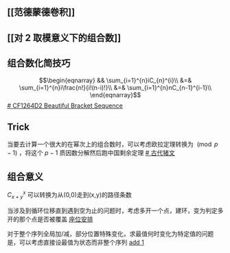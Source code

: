 ## [[范德蒙德卷积]]
## [[对 2 取模意义下的组合数]]

## 组合数化简技巧

$$\begin{eqnarray} 
&& \sum_{i=1}^{n}iC_{n}^{i}\\
&=& \sum_{i=1}^{n}i\frac{n!}{i!(n-i)!}\\
&=& \sum_{i=1}^{n}nC_{n-1}^{i-1}\\
\end{eqnarray}$$
[# CF1264D2 Beautiful Bracket Sequence](https://www.luogu.com.cn/problem/CF1264D2)

## Trick

当要去计算一个很大的在幂次上的组合数时，可以考虑欧拉定理转换为 $\pmod{p-1}$ ，将这个 $p-1$ 质因数分解然后跑中国剩余定理 [# 古代猪文](https://www.luogu.com.cn/problem/P2480)

## 组合意义

$C_{x+y}^{x}$ 可以转换为从(0,0)走到(x,y)的路径条数

 当涉及到循环位移直到遇到空为止的问题时，考虑多开一个点，建环，变为判定多开的那个点是否被覆盖 [座位安排](https://www.luogu.com.cn/problem/CF838D)
 
对于整个序列全局加/减，部分位置特殊变化，求最值何时变化为特定值的问题是，可以考虑直接设最值为状态而非整个序列 [add 1](https://www.luogu.com.cn/problem/AT_abc270_h) 